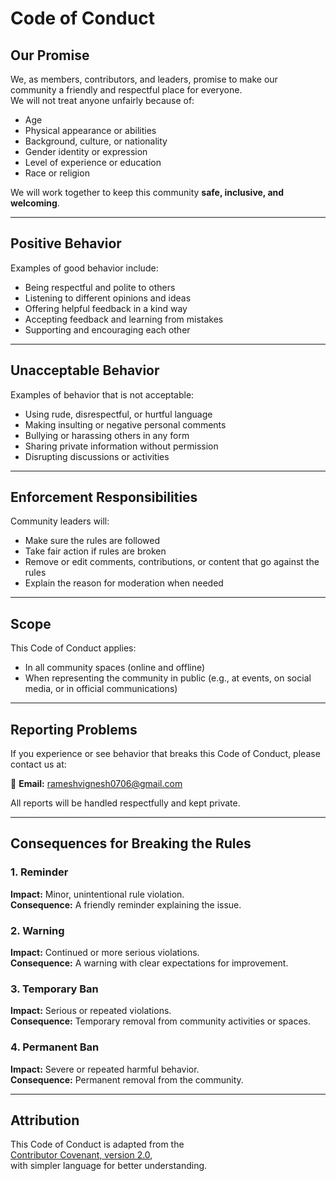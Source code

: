 # Code of Conduct

## Our Promise

We, as members, contributors, and leaders, promise to make our community a friendly and respectful place for everyone.  
We will not treat anyone unfairly because of:

- Age  
- Physical appearance or abilities  
- Background, culture, or nationality  
- Gender identity or expression  
- Level of experience or education  
- Race or religion  

We will work together to keep this community **safe, inclusive, and welcoming**.

---

## Positive Behavior

Examples of good behavior include:

- Being respectful and polite to others  
- Listening to different opinions and ideas  
- Offering helpful feedback in a kind way  
- Accepting feedback and learning from mistakes  
- Supporting and encouraging each other  

---

## Unacceptable Behavior

Examples of behavior that is not acceptable:

- Using rude, disrespectful, or hurtful language  
- Making insulting or negative personal comments  
- Bullying or harassing others in any form  
- Sharing private information without permission  
- Disrupting discussions or activities  

---

## Enforcement Responsibilities

Community leaders will:

- Make sure the rules are followed  
- Take fair action if rules are broken  
- Remove or edit comments, contributions, or content that go against the rules  
- Explain the reason for moderation when needed  

---

## Scope

This Code of Conduct applies:

- In all community spaces (online and offline)  
- When representing the community in public (e.g., at events, on social media, or in official communications)  

---

## Reporting Problems

If you experience or see behavior that breaks this Code of Conduct, please contact us at:

📧 **Email:** [rameshvignesh0706@gmail.com](mailto:rameshvignesh0706@gmail.com)  

All reports will be handled respectfully and kept private.

---

## Consequences for Breaking the Rules

### 1. Reminder
**Impact:** Minor, unintentional rule violation.  
**Consequence:** A friendly reminder explaining the issue.

### 2. Warning
**Impact:** Continued or more serious violations.  
**Consequence:** A warning with clear expectations for improvement.

### 3. Temporary Ban
**Impact:** Serious or repeated violations.  
**Consequence:** Temporary removal from community activities or spaces.

### 4. Permanent Ban
**Impact:** Severe or repeated harmful behavior.  
**Consequence:** Permanent removal from the community.

---

## Attribution

This Code of Conduct is adapted from the  
[Contributor Covenant, version 2.0](https://www.contributor-covenant.org/version/2/0/code_of_conduct.html),  
with simpler language for better understanding.
